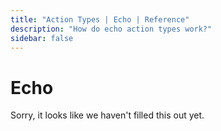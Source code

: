 ```yaml
---
title: "Action Types | Echo | Reference"
description: "How do echo action types work?"
sidebar: false
---
```


# Echo

Sorry, it looks like we haven't filled this out yet.
